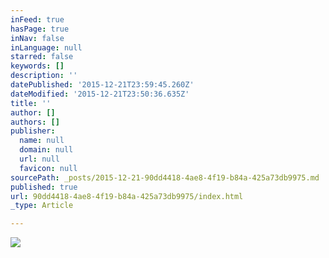 ```yaml
---
inFeed: true
hasPage: true
inNav: false
inLanguage: null
starred: false
keywords: []
description: ''
datePublished: '2015-12-21T23:59:45.260Z'
dateModified: '2015-12-21T23:50:36.635Z'
title: ''
author: []
authors: []
publisher:
  name: null
  domain: null
  url: null
  favicon: null
sourcePath: _posts/2015-12-21-90dd4418-4ae8-4f19-b84a-425a73db9975.md
published: true
url: 90dd4418-4ae8-4f19-b84a-425a73db9975/index.html
_type: Article

---
```

![](https://the-grid-user-content.s3-us-west-2.amazonaws.com/84e10971-a5e6-4996-9f9d-33ee0460c8e9.jpg)
